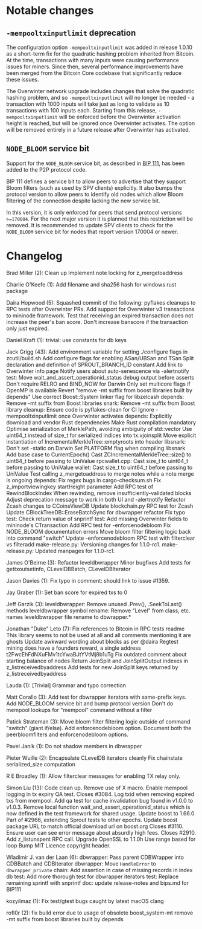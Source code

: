 Notable changes
===============

`-mempooltxinputlimit` deprecation
----------------------------------

The configuration option `-mempooltxinputlimit` was added in release 1.0.10 as a
short-term fix for the quadratic hashing problem inherited from Bitcoin. At the
time, transactions with many inputs were causing performance issues for miners.
Since then, several performance improvements have been merged from the Bitcoin
Core codebase that significantly reduce these issues.

The Overwinter network upgrade includes changes that solve the quadratic hashing
problem, and so `-mempooltxinputlimit` will no longer be needed - a transaction
with 1000 inputs will take just as long to validate as 10 transactions with 100
inputs each. Starting from this release, `-mempooltxinputlimit` will be enforced
before the Overwinter activation height is reached, but will be ignored once
Overwinter activates. The option will be removed entirely in a future release
after Overwinter has activated.

`NODE_BLOOM` service bit
------------------------

Support for the `NODE_BLOOM` service bit, as described in [BIP
111](https://github.com/bitcoin/bips/blob/master/bip-0111.mediawiki), has been
added to the P2P protocol code.

BIP 111 defines a service bit to allow peers to advertise that they support
Bloom filters (such as used by SPV clients) explicitly. It also bumps the protocol
version to allow peers to identify old nodes which allow Bloom filtering of the
connection despite lacking the new service bit.

In this version, it is only enforced for peers that send protocol versions
`>=170004`. For the next major version it is planned that this restriction will be
removed. It is recommended to update SPV clients to check for the `NODE_BLOOM`
service bit for nodes that report version 170004 or newer.

Changelog
=========

Brad Miller (2):
      Clean up
      Implement note locking for z_mergetoaddress

Charlie O'Keefe (1):
      Add filename and sha256 hash for windows rust package

Daira Hopwood (5):
      Squashed commit of the following:
      pyflakes cleanups to RPC tests after Overwinter PRs.
      Add support for Overwinter v3 transactions to mininode framework.
      Test that receiving an expired transaction does not increase the peer's ban score.
      Don't increase banscore if the transaction only just expired.

Daniel Kraft (1):
      trivial: use constants for db keys

Jack Grigg (43):
      Add environment variable for setting ./configure flags in zcutil/build.sh
      Add configure flags for enabling ASan/UBSan and TSan
      Split declaration and definition of SPROUT_BRANCH_ID constant
      Add link to Overwinter info page
      Notify users about auto-senescence via -alertnotify
      test: Move wait_and_assert_operationid_status debug output before asserts
      Don't require RELRO and BIND_NOW for Darwin
      Only set multicore flags if OpenMP is available
      Revert "remove -mt suffix from boost libraries built by depends"
      Use correct Boost::System linker flag for libzelcash
      depends: Remove -mt suffix from Boost libraries
      snark: Remove -mt suffix from Boost library
      cleanup: Ensure code is pyflakes-clean for CI
      Ignore -mempooltxinputlimit once Overwinter activates
      depends: Explicitly download and vendor Rust dependencies
      Make Rust compilation mandatory
      Optimise serialization of MerklePath, avoiding ambiguity of std::vector<bool>
      Use uint64_t instead of size_t for serialized indices into tx.vjoinsplit
      Move explicit instantiation of IncrementalMerkleTree::emptyroots into header
      libsnark: Don't set -static on Darwin
      Set PLATFORM flag when compiling libsnark
      Add base case to CurrentEpoch()
      Cast ZCIncrementalMerkleTree::size() to uint64_t before passing to UniValue
      rpcwallet.cpp: Cast size_t to uint64_t before passing to UniValue
      wallet: Cast size_t to uint64_t before passing to UniValue
      Test calling z_mergetoaddress to merge notes while a note merge is ongoing
      depends: Fix regex bugs in cargo-checksum.sh
      Fix z_importviewingkey startHeight parameter
      Add RPC test of RewindBlockIndex
      When rewinding, remove insufficiently-validated blocks
      Adjust deprecation message to work in both UI and -alertnotify
      Refactor Zcash changes to CCoinsViewDB
      Update blockchain.py RPC test for Zcash
      Update CBlockTreeDB::EraseBatchSync for dbwrapper refactor
      Fix typo
      test: Check return value of snprintf
      test: Add missing Overwinter fields to mininode's CTransaction
      Add RPC test for -enforcenodebloom
      Fix NODE_BLOOM documentation errors
      Move bloom filter filtering logic back into command "switch"
      Update -enforcenodebloom RPC test with filterclear vs filteradd
      make-release.py: Versioning changes for 1.1.0-rc1.
      make-release.py: Updated manpages for 1.1.0-rc1.

James O'Beirne (3):
      Refactor leveldbwrapper
      Minor bugfixes
      Add tests for gettxoutsetinfo, CLevelDBBatch, CLevelDBIterator

Jason Davies (1):
      Fix typo in comment: should link to issue #1359.

Jay Graber (1):
      Set ban score for expired txs to 0

Jeff Garzik (3):
      leveldbwrapper: Remove unused .Prev(), .SeekToLast() methods
      leveldbwrapper symbol rename: Remove "Level" from class, etc. names
      leveldbwrapper file rename to dbwrapper.*

Jonathan "Duke" Leto (7):
      Fix references to Bitcoin in RPC tests readme
      This library seems to not be used at all and all comments mentioning it are ghosts
      Update awkward wording about blocks as per @daira
      Regtest mining does have a founders reward, a single address t2FwcEhFdNXuFMv1tcYwaBJtYVtMj8b1uTg
      Fix outdated comment about starting balance of nodes
      Return JoinSplit and JoinSplitOutput indexes in z_listreceivedbyaddress
      Add tests for new JoinSplit keys returned by z_listreceivedbyaddress

Lauda (1):
      [Trivial] Grammar and typo correction

Matt Corallo (3):
      Add test for dbwrapper iterators with same-prefix keys.
      Add NODE_BLOOM service bit and bump protocol version
      Don't do mempool lookups for "mempool" command without a filter

Patick Strateman (3):
      Move bloom filter filtering logic outside of command "switch" (giant if/else).
      Add enforcenodebloom option.
      Document both the peerbloomfilters and enforcenodebloom options.

Pavel Janík (1):
      Do not shadow members in dbwrapper

Pieter Wuille (2):
      Encapsulate CLevelDB iterators cleanly
      Fix chainstate serialized_size computation

R E Broadley (1):
      Allow filterclear messages for enabling TX relay only.

Simon Liu (13):
      Code clean up. Remove use of X macro.
      Enable mempool logging in tx expiry QA test.
      Closes #3084. Log txid when removing expired txs from mempool.
      Add qa test for cache invalidation bug found in v1.0.0 to v1.0.3.
      Remove local function wait_and_assert_operationid_status which is     now defined in the test framework for shared usage.
      Update boost to 1.66.0
      Part of #2966, extending Sprout tests to other epochs.
      Update boost package URL to match official download url on boost.org
      Closes #3110.  Ensure user can see error message about absurdly high fees.
      Closes #2910. Add z_listunspent RPC call.
      Upgrade OpenSSL to 1.1.0h
      Use range based for loop
      Bump MIT Licence copyright header.

Wladimir J. van der Laan (6):
      dbwrapper: Pass parent CDBWrapper into CDBBatch and CDBIterator
      dbwrapper: Move `HandleError` to `dbwrapper_private`
      chain: Add assertion in case of missing records in index db
      test: Add more thorough test for dbwrapper iterators
      test: Replace remaining sprintf with snprintf
      doc: update release-notes and bips.md for BIP111

kozyilmaz (1):
      Fix test/gtest bugs caught by latest macOS clang

rofl0r (2):
      fix build error due to usage of obsolete boost_system-mt
      remove -mt suffix from boost libraries built by depends

